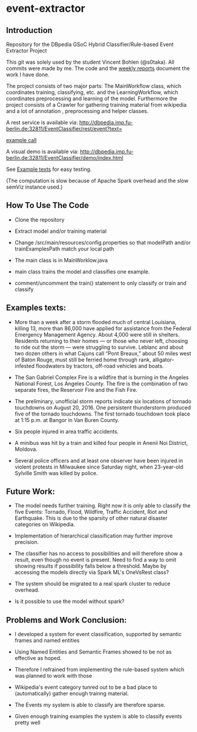 # event-extractor

## Introduction

Repository for the DBpedia GSoC Hybrid Classifier/Rule-based Event Extractor Project

This git was solely used by the student Vincent Bohlen (@s0taka). All commits were made by me. The code and the [weekly reports](https://github.com/dbpedia/event-extractor/wiki/Weekly-Reports) document the work I have done.

The project consists of two major parts: The MainWorkflow class, which coordinates training, classifying, etc. and the LearningWorkflow, which coordinates preprocessing and learning of the model.
Furthermore the project consists of a Crawler for gathering training material from wikipedia and a lot of annotation
, preprocessing and helper classes.

A rest service is available via: http://dbpedia.imp.fu-berlin.de:32811/EventClassifier/rest/event?text=

[example call](http://dbpedia.imp.fu-berlin.de:32811/EventClassifier/rest/event?text=More%20than%20a%20week%20after%20a%20storm%20flooded%20much%20of%20central%20Louisiana,%20killing%2013,%20more%20than%2086,000%20have%20applied%20for%20assistance%20from%20the%20Federal%20Emergency%20Management%20Agency.%20About%204,000%20were%20still%20in%20shelters.%20Residents%20returning%20to%20their%20homes%20%E2%80%94%20or%20those%20who%20never%20left,%20choosing%20to%20ride%20out%20the%20storm%20%E2%80%94%20were%20struggling%20to%20survive.%20Leblanc%20and%20about%20two%20dozen%20others%20in%20what%20Cajuns%20call%20%E2%80%9CPont%20Breaux,%E2%80%9D%20about%2050%20miles%20west%20of%20Baton%20Rouge,%20must%20still%20be%20ferried%20home%20through%20rank,%20alligator-infested%20floodwaters%20by%20tractors,%20off-road%20vehicles%20and%20boats)

A visual demo is available via: http://dbpedia.imp.fu-berlin.de:32811/EventClassifier/demo/index.html

See [Example texts](#example) for easy testing.

(The computation is slow because of Apache Spark overhead and the slow semViz instance used.)

## How To Use The Code

* Clone the repository

* Extract model and/or training material

* Change /src/main/resources/config.properties so that modelPath and/or trainExamplesPath match your local path

* The main class is in MainWorklow.java

* main class trains the model and classifies one example.

* comment/uncomment the train() statement to only classify or train and classify

## Examples texts:<a name="example"></a>

* More than a week after a storm flooded much of central Louisiana, killing 13, more than 86,000 have applied for assistance from the Federal Emergency Management Agency. About 4,000 were still in shelters. Residents returning to their homes — or those who never left, choosing to ride out the storm — were struggling to survive. Leblanc and about two dozen others in what Cajuns call “Pont Breaux,” about 50 miles west of Baton Rouge, must still be ferried home through rank, alligator-infested floodwaters by tractors, off-road vehicles and boats.

* The San Gabriel Complex Fire is a wildfire that is burning in the Angeles National Forest, Los Angeles County. The fire is the combination of two separate fires, the Reservoir Fire and the Fish Fire.

* The preliminary, unofficial storm reports indicate six locations of tornado touchdowns on August 20, 2016.
One persistent thunderstorm produced five of the tornado touchdowns. The first tornado touchdown took place at 1:15 p.m. at Bangor in Van Buren County.

* Six people injured in area traffic accidents.

* A minibus was hit by a train and killed four people in Anenii Noi District, Moldova.

* Several police officers and at least one observer have been injured in violent protests in Milwaukee since Saturday night, when 23-year-old Sylville Smith was killed by police.

## Future Work: 

* The model needs further training. Right now it is only able to classify the five Events: Tornado, Flood, Wildfire, Traffic Accident, Riot and Earthquake. This is due to the sparsity of other natural disaster categories on Wikipedia. 

* Implementation of hierarchical classification may further improve precision.

* The classifier has no access to possibilities and will therefore show a result, even though no event is present. Need to find a way to omit showing results if possibility falls below a threshold. Maybe by accessing the models directly via Spark ML's OneVsRest class?

* The system should be migrated to a real spark cluster to reduce overhead.

* Is it possible to use the model without spark?

## Problems and Work Conclusion:
* I developed a system for event classification, supported by semantic frames and named entities

* Using Named Entities and Semantic Frames showed to be not as effective as hoped.

* Therefore I refrained from implementing the rule-based system which was planned to work with those

* Wikipedia's event category tunred out to be a bad place to (automatically) gather enough trainng material.

* The Events my system is able to classify are therefore sparse. 

* Given enough training examples the system is able to classify events pretty well

